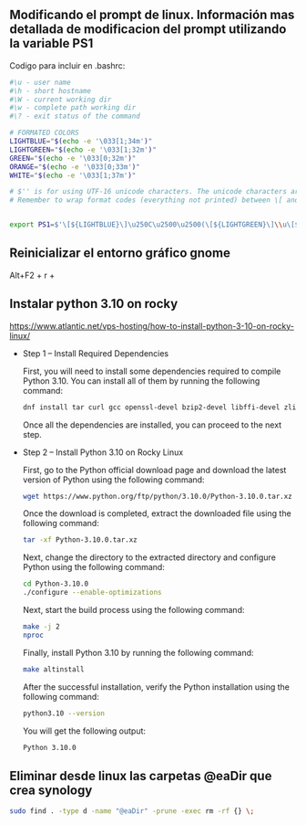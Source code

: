 ## Modificando el prompt de linux. Información mas detallada de modificacion del prompt utilizando la variable PS1


Codigo para incluir en .bashrc:

```bash 
#\u - user name
#\h - short hostname
#\W - current working dir
#\w - complete path working dir
#\? - exit status of the command

# FORMATED COLORS 
LIGHTBLUE="$(echo -e '\033[1;34m')"
LIGHTGREEN="$(echo -e '\033[1;32m')"
GREEN="$(echo -e '\033[0;32m')"
ORANGE="$(echo -e '\033[0;33m')"
WHITE="$(echo -e '\033[1;37m')"

# $'' is for using UTF-16 unicode characters. The unicode characters are coded with \u and four hex digits for example \u2143 = ⅃
# Remember to wrap format codes (everything not printed) between \[ and \] otherwise you could have pasting text prompt overriding


export PS1=$'\[${LIGHTBLUE}\]\u250C\u2500\u2500(\[${LIGHTGREEN}\]\\u\[${GREEN}\]@\[${LIGHTGREEN}\]\\h\[${LIGHTBLUE}\]) [\[${ORANGE}\]\\w\[${LIGHTBLUE}\]]\n\u2514\u2500\[${WHITE}\]$ '
```
## Reinicializar el entorno gráfico gnome

Alt+F2 + r + <intro>

## Instalar python 3.10 on rocky
https://www.atlantic.net/vps-hosting/how-to-install-python-3-10-on-rocky-linux/

* Step 1 – Install Required Dependencies

    First, you will need to install some dependencies required to compile Python 3.10. You can install all of them by running the following command:

    ```bash 
    dnf install tar curl gcc openssl-devel bzip2-devel libffi-devel zlib-devel wget make -y
    ```
    Once all the dependencies are installed, you can proceed to the next step.

* Step 2 – Install Python 3.10 on Rocky Linux

    First, go to the Python official download page and download the latest version of Python using the following command:

    ```bash 
    wget https://www.python.org/ftp/python/3.10.0/Python-3.10.0.tar.xz
    ```

    Once the download is completed, extract the downloaded file using the following command:

    ```bash 
    tar -xf Python-3.10.0.tar.xz
    ```

    Next, change the directory to the extracted directory and configure Python using the following command:

    ```bash 
    cd Python-3.10.0
    ./configure --enable-optimizations
    ```

    Next, start the build process using the following command:

    ```bash 
    make -j 2
    nproc
    ```

    Finally, install Python 3.10 by running the following command:

    ```bash 
    make altinstall
    ```

    After the successful installation, verify the Python installation using the following command:

    ```bash 
    python3.10 --version
    ```

    You will get the following output:

    ```bash 
    Python 3.10.0
    ```

## Eliminar desde linux las carpetas @eaDir que crea synology

```bash
sudo find . -type d -name "@eaDir" -prune -exec rm -rf {} \;
```